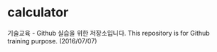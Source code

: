 # calculator
기술교육 - Github 실습을 위한 저장소입니다. This repository is for Github training purpose.
(2016/07/07)
